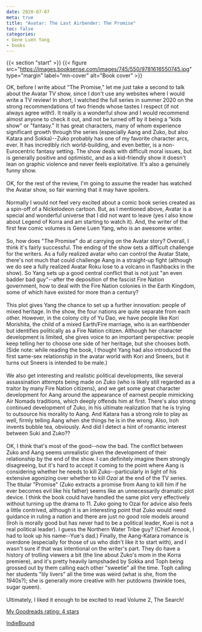 ```yaml
---
date: 2020-07-07
meta: true
title: "Avatar: The Last Airbender: The Promise"
toc: false
categories:
- Gene Luen Yang
- books
---
```


{{< section "start" >}}
{{< figure src="https://images.booksense.com/images/745/550/9781616550745.jpg" type="margin" label="mn-cover" alt="Book cover" >}}

OK, before I write about "The Promise," let me just take a second to talk about the Avatar TV show, since I don't use any websites where I would write a TV review! In short, I watched the full series in summer 2020 on the strong recommendations of two friends whose tastes I respect (if not always agree with!). It really is a wonderful show and I would recommend almost anyone to check it out, and not be turned off by it being a "kids show" or "fantasy." It has great characters, many of whom experience significant growth through the series (especially Aang and Zuko, but also Katara and Sokka)--Zuko probably has one of my favorite character arcs, ever. It has incredibly rich world-building, and even better, is a non-Eurocentric fantasy setting. The show deals with difficult moral issues, but is generally positive and optimistic, and as a kid-friendly show it doesn't lean on graphic violence and never feels exploitative. It's also a genuinely funny show.<br /><br />OK, for the rest of the review, I'm going to assume the reader has watched the Avatar show, so fair warning that it may have spoilers.<br /><br />Normally I would not feel very excited about a comic book series created as a spin-off of a Nickelodeon cartoon. But, as I mentioned above, Avatar is a special and wonderful universe that I did not want to leave (yes I also know about Legend of Korra and am starting to watch it). And, the writer of the first few comic volumes is Gene Luen Yang, who is an awesome writer.<br /><br />So, how does "The Promise" do at carrying on the Avatar story? Overall, I think it's fairly successful. The ending of the show sets a difficult challenge for the writers. As a fully realized avatar who can control the Avatar State, there's not much that could challenge Aang in a straight-up fight (although we do see a fully realized Avatar Roku lose to a volcano in flashbacks in the show). So Yang sets up a good central conflict that is not just "an even badder bad guy"--after the deposition of the fascist Fire Nation government, how to deal with the Fire Nation colonies in the Earth Kingdom, some of which have existed for more than a century?<br /><br />This plot gives Yang the chance to set up a further innovation: people of mixed heritage. In the show, the four nations are quite separate from each other. However, in the colony city of Yu Dao, we have people like Kori Morishita, the child of a mixed Earth/Fire marriage, who is an earthbender but identifies politically as a Fire Nation citizen. Although her character development is limited, she gives voice to an important perspective: people keep telling her to choose one side of her heritage, but she chooses both. (Side note: while reading the book, I thought Yang had also introduced the first same-sex relationship in the avatar world with Kori and Sneers, but it turns out Sneers is intended to be male.)<br /><br />We also get interesting and realistic political developments, like several assassination attempts being made on Zuko (who is likely still regarded as a traitor by many Fire Nation citizens), and we get some great character development for Aang around the appearance of earnest people mimicking Air Nomads traditions, which deeply offends him at first. There's also strong continued development of Zuko, in his ultimate realization that he is trying to outsource his morality to Aang. And Katara has a strong role to play as well, firmly telling Aang when she things he is in the wrong. Also, Iroh invents bubble tea, obviously. And did I detect a hint of romantic interest between Suki and Zuko??<br /><br />OK, I think that's most of the good--now the bad. The conflict between Zuko and Aang seems unrealistic given the development of their relationship by the end of the show. I can definitely imagine them strongly disagreeing, but it's hard to accept it coming to the point where Aang is considering whether he needs to kill Zuko--particularly in light of his extensive agonizing over whether to kill *Ozai* at the end of the TV series. The titular "Promise" (Zuko extracts a promise from Aang to kill him if he ever becomes evil like his father) seems like an unnecessarily dramatic plot device. I think the book could have handled the same plot very effectively without turning up the drama to 11. Zuko going to Ozai for advice also feels a little contrived, although it is an interesting point that Zuko would need guidance in ruling a nation and there are just no good role models around (Iroh is morally good but has never had to be a political leader, Kuei is not a real political leader). I guess the Northern Water Tribe guy? (Chief Arnook, I had to look up his name--Yue's dad.) Finally, the Aang-Katara romance is overdone (especially for those of us who didn't like it to start with), and I wasn't sure if that was intentional on the writer's part. They do have a history of trolling viewers a bit (the line about Zuko's mom in the Korra premiere), and it's pretty heavily lampshaded by Sokka and Toph being grossed out by them calling each other "sweetie" all the time. Toph calling her students "lily livers" all the time was weird (what is she, from the 1940s?); she is generally more creative with her putdowns (twinkle toes, sugar queen). <br /><br />Ultimately, I liked it enough to be excited to read Volume 2, The Search!

[My Goodreads rating: 4 stars](https://www.goodreads.com/review/show/3427009893)  

[IndieBound](https://www.indiebound.org/book/9781616550745)
